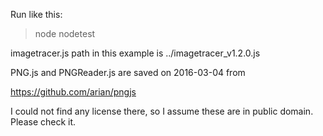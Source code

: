 Run like this:

>node nodetest

imagetracer.js path in this example is
../imagetracer_v1.2.0.js

PNG.js and PNGReader.js are saved on 2016-03-04 from

https://github.com/arian/pngjs

I could not find any license there, so I assume these are in public domain. Please check it.
